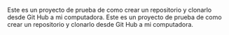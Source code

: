 Este es un proyecto de prueba de como crear un repositorio y clonarlo desde Git Hub a mi computadora.
Este es un proyecto de prueba de como crear un repositorio y clonarlo desde Git Hub a mi computadora.